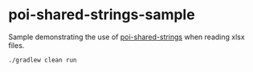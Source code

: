 # poi-shared-strings-sample
Sample demonstrating the use of [poi-shared-strings](https://github.com/pjfanning/poi-shared-strings) when reading xlsx files.

`./gradlew clean run`
